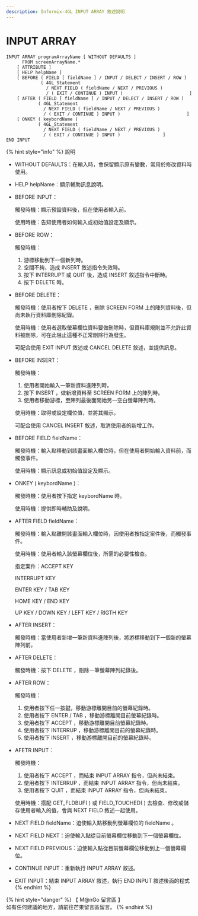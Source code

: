 ```yaml
---
description: Informix-4GL INPUT ARRAY 敘述說明
---
```


# INPUT ARRAY

```
INPUT ARRAY programArrayName [ WITHOUT DEFAULTS ]
      FROM screenArrayName.*
    [ ATTRIBUTE ]
    [ HELP helpName ]
    [ BEFORE ( FIELD [ fieldName ] / INPUT / DELECT / INSERT / ROW )
             ( 4GL_Statement
               / NEXT FIELD ( fieldName / NEXT / PREVIOUS )
               / ( EXIT / CONTINUE ) INPUT )                         ]
    [ AFTER ( FIELD [ fieldName ] / INPUT / DELECT / INSERT / ROW )
            ( 4GL_Statement
              / NEXT FIELD ( fieldName / NEXT / PREVIOUS )
              / ( EXIT / CONTINUE ) INPUT )                         ]
    [ ONKEY ( keybordName )
            ( 4GL_Statement
              / NEXT FIELD ( fieldName / NEXT / PREVIOUS )
              / ( EXIT / CONTINUE ) INPUT )                ]
END INPUT
```

{% hint style="info" %}
說明

* WITHOUT DEFAULTS：在輸入時，會保留顯示原有變數，常用於修改資料時使用。
* HELP helpName：顯示輔助訊息說明。
*   BEFORE INPUT：

    觸發時機：顯示預設資料後，但在使用者輸入前。

    使用時機：告知使用者如何輸入或初始值設定及顯示。
*   BEFORE ROW：

    觸發時機：

    1. 游標移動到下一個新列時。
    2. 空間不夠，造成 INSERT 敘述指令失效時。
    3. 按下 INTERRUPT 或 QUIT 後，造成 INSERT 敘述指令中斷時。
    4. 按下 DELETE 時。
*   BEFORE DELETE：

    觸發時機：使用者按下 DELETE ，刪除 SCREEN FORM 上的陣列資料後，但尚未執行資料庫刪除紀錄。

    使用時機：使用者選取螢幕欄位資料要做刪除時，但資料庫規則並不允許此資料被刪除，可在此阻止這種不正常刪除行為發生。

    可配合使用 EXIT INPUT 敘述或 CANCEL DELETE 敘述，並提供訊息。
*   BEFORE INSERT：

    觸發時機：

    1. 使用者開始輸入一筆新資料進陣列時。
    2. 按下 INSERT ，做新增資料至 SCREEN FORM 上的陣列時。
    3. 使用者移動游標，至陣列最後面開始另一空白螢幕陣列時。

    使用時機：取得或設定欄位值，並將其顯示。

    可配合使用 CANCEL INSERT 敘述，取消使用者的新增工作。
*   BEFORE FIELD fieldName：

    觸發時機：輸入點移動到該畫面輸入欄位時，但在使用者開始輸入資料前，而觸發事件。

    使用時機：顯示訊息或初始值設定及顯示。
*   ONKEY ( keybordName )：

    觸發時機：使用者按下指定 keybordName 時。

    使用時機：提供即時輔助及說明。
*   AFTER FIELD fieldName：

    觸發時機：輸入點離開該畫面輸入欄位時，因使用者按指定案件後，而觸發事件。

    使用時機：使用者輸入該螢幕欄位後，所需的必要性檢查。

    指定案件：ACCEPT KEY

    &#x20;                 INTERRUPT KEY

    &#x20;                 ENTER KEY / TAB KEY

    &#x20;                 HOME KEY / END KEY

    &#x20;                 UP KEY / DOWN KEY / LEFT KEY / RIGTH KEY
*   AFTER INSERT：

    觸發時機：當使用者新增一筆新資料進陣列後，將游標移動到下一個新的螢幕陣列前。
*   AFTER DELETE：

    觸發時機：按下 DELETE ，刪除一筆螢幕陣列紀錄後。
*   AFTER ROW：

    觸發時機：

    1. 使用者按下任一按鍵，移動游標離開目前的螢幕紀錄時。
    2. 使用者按下 ENTER / TAB ，移動游標離開目前螢幕紀錄時。
    3. 使用者按下 ACCEPT ，移動游標離開目前螢幕紀錄時。
    4. 使用者按下 INTERRUP ，移動游標離開目前的螢幕紀錄時。
    5. 使用者按下 INSERT ，移動游標離開目前的螢幕紀錄時。
*   AFETR INPUT：

    觸發時機：

    1. 使用者按下 ACCEPT ，而結束 INPUT ARRAY 指令，但尚未結束。
    2. 使用者按下 INTERRUP ，而結束 INPUT ARRAY 指令，但尚未結束。
    3. 使用者按下 QUIT ，而結束 INPUT ARRAY 指令，但尚未結束。

    使用時機：搭配 GET\_FLDBUF( ) 或 FIELD\_TOUCHED( ) 去檢查、修改或儲存使用者輸入的值，會與 NEXT FIELD 敘述一起使用。
* NEXT FIELD fieldName：迫使輸入點移動到螢幕欄位的 fieldName 。
* NEXT FIELD NEXT：迫使輸入點從目前螢幕欄位移動到下一個螢幕欄位。
* NEXT FIELD PREVIOUS：迫使輸入點從目前螢幕欄位移動到上一個螢幕欄位。
* CONTINUE INPUT：重新執行 INPUT ARRAY 敘述。
* EXIT INPUT：結束 INPUT ARRAY 敘述，執行 END INPUT 敘述後面的程式
{% endhint %}

{% hint style="danger" %}
【 M@nGo 留言區 】\
如有任何建議的地方，請前往芒果留言區留言。
{% endhint %}
